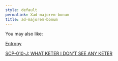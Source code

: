 ```yaml
---
style: default
permalink: Xad-majorem-bonum
title: ad-majorem-bonum
---
```

You may also like:

[Entropy](http://scp-wiki.net/entropy)

[SCP-010-J: WHAT KETER I DON'T SEE ANY KETER](http://scp-wiki.net/scp-010-j)
